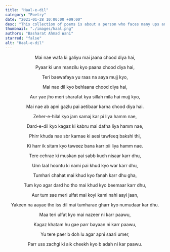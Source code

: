 ```yaml
---
title: "Haal-e-dil"
category: "Poetry"
date: "2021-01-28 10:00:00 +09:00"
desc: "This collection of poems is about a person who faces many ups and downs in his personal life finally coming to the conclusion that there is no one in this universe who can replace the love of a mother for her child. "
thumbnail: "./images/haal.png"
authors: "Basharat Ahmad Wani"
starred: "false"
alt: "Haal-e-dil"
---
```

<p style="text-align: center;align:center;">Mai nae wafa ki galiyu mai jaana chood diya hai, </p>
<p style="text-align: center;align:center;">Pyaar ki unn manzilu kyo paana chood diya hai, </p>
<p style="text-align: center;align:center;">Teri baewafaya yu raas na aaya mujj kyo, </p>
<p style="text-align: center;align:center;">Mai nae dil kyo behlaana chood diya hai, </p>
<p style="text-align: center;align:center;">Aur yae jho meri sharafat kya sillah mila hai mujj kyo,  </p>
<p style="text-align: center;align:center;">Mai nae ab apni gazlu pai aetibaar karna chood diya hai.</p>
<p style="text-align: center;align:center;">  </p>
<p style="text-align: center;align:center;">Zeher-e-hilal kyo jam samaj kar pi liya hamm nae, </p>
<p style="text-align: center;align:center;">Dard-e-dil kyo kagaz ki kabru mai dafna liya hamm nae, </p>
<p style="text-align: center;align:center;">Phirr khuda nae sbr karnae ki aesi tawfeeq bakshi thi,  </p>
<p style="text-align: center;align:center;">Ki harr ik sitam kyo taweez bana karr pii liya hamm nae.   </p>
<p style="text-align: center;align:center;"> </p>
<p style="text-align: center;align:center;">Tere cehrae ki muskan pai sabb kuch nisaar karr dhu, </p>
<p style="text-align: center;align:center;">Unn laal hoontu ki nami pai khud kyo war karr dhu,</p>
<p style="text-align: center;align:center;">Tumhari chahat mai khud kyo fanah karr dhu gha, </p>
<p style="text-align: center;align:center;">Tum kyo agar dard ho tho mai khud kyo beemaar karr dhu,</p>
<p style="text-align: center;align:center;">Aur tum sae meri ulfat mai koyi kami nahi aayi jaan, </p>
<p style="text-align: center;align:center;">Yakeen na aayae tho iss dil mai tumharae gharr kyo numudaar kar dhu. </p>
<p style="text-align: center;align:center;"> </p>
<p style="text-align: center;align:center;">Maa teri ulfat kyo mai nazeer ni karr paawu,</p>
<p style="text-align: center;align:center;">Kagaz khatam hu gae parr bayaan ni karr paawu,</p>
<p style="text-align: center;align:center;">Yu tere paer b doh lu agar apni saari umer,</p>
<p style="text-align: center;align:center;">Parr uss zachgi ki aik cheekh kyo b adah ni kar paawu. </p>
